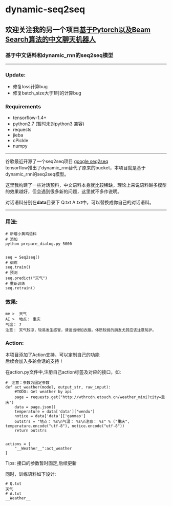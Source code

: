 # dynamic-seq2seq
## 欢迎关注我的另一个项目[基于Pytorch以及Beam Search算法的中文聊天机器人](https://github.com/yanwii/seq2seq)
### 基于中文语料和dynamic_rnn的seq2seq模型

---

### Update:
- 修复loss计算bug
- 修复batch_size大于1时的计算bug


### Requirements
- tensorflow-1.4+
- python2.7 (暂时未对python3 兼容)
- requests
- jieba
- cPickle
- numpy

---

谷歌最近开源了一个seq2seq项目 [google seq2seq](https://github.com/google/seq2seq)  
tensorflow推出了dynamic_rnn替代了原来的bucket，本项目就是基于dynamic_rnn的seq2seq模型。  
  
这里我构建了一些对话预料，中文语料本身就比较稀缺，理论上来说语料越多模型的效果越好，但会遇到很多新的问题，这里就不多作说明。   

对话语料分别在**data**目录下 Q.txt A.txt中，可以替换成你自己的对话语料。    

---

### 用法:
    
    # 新增小黄鸡语料
    # 添加
    python prepare_dialog.py 5000


    seq = Seq2seq()
    # 训练
    seq.train()
    # 预测
    seq.predict("天气")
    # 重新训练
    seq.retrain()
   

### 效果:
    
    me >  天气
    AI >  地点： 重庆
    气温： 7
    注意： 天气较凉，较易发生感冒，请适当增加衣服。体质较弱的朋友尤其应该注意防护。

### Action:

本项目添加了Action支持，可以定制自己的功能  
后续会加入多轮会话的支持！  

在action.py文件中,注册自己action标签及对应的接口，如:

    #　注意：参数为固定参数
    def act_weather(model, output_str, raw_input):
        #TODO: Get weather by api
        page = requests.get("http://wthrcdn.etouch.cn/weather_mini?city=重庆")
        data = page.json()
        temperature = data['data']['wendu']
        notice = data['data']['ganmao']
        outstrs = "地点： %s\n气温： %s\n注意： %s" % ("重庆", temperature.encode("utf-8"), notice.encode("utf-8"))
        return outstrs


    actions = {
        "__Weather__":act_weather
    }

Tips: 接口的参数暂时固定,后续更新  

同时，训练语料如下设计:

    # Q.txt
    天气
    # A.txt
    __Weather__


